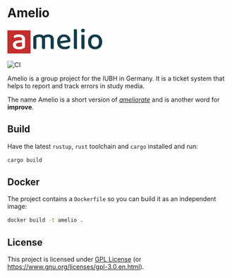 # Amelio

<!-- markdownlint-disable no-inline-html -->
<img src="assets/images/logo@4x.png" width="215" height="56">
<!-- markdownlint-restore -->

![CI](https://github.com/dnaka91/amelio/workflows/CI/badge.svg?branch=master)

Amelio is a group project for the IUBH in Germany. It is a ticket system that helps to report and
track errors in study media.

The name Amelio is a short version of _[ameliorate](https://www.dictionary.com/browse/ameliorate)_
and is another word for **improve**.

## Build

Have the latest `rustup`, `rust` toolchain and `cargo` installed and run:

```sh
cargo build
```

## Docker

The project contains a `Dockerfile` so you can build it as an independent image:

```sh
docker build -t amelio .
```

## License

This project is licensed under [GPL License](LICENSE) (or
<https://www.gnu.org/licenses/gpl-3.0.en.html>).
